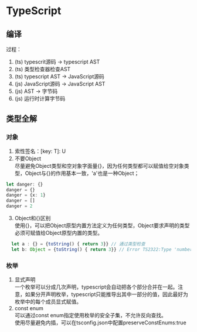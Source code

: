 # TypeScript
## 编译
过程： 
1. (ts) typescrit源码 -> typescript AST
2. (ts) 类型检查器检查AST
3. (ts) typescript AST -> JavaScript源码
4. (js) JavaScript源码 -> JavaScript AST
5. (js) AST -> 字节码
6. (js) 运行时计算字节码

## 类型全解
### 对象
1. 索性签名：[key: T]: U  
2. 不要Object  
尽量避免Object类型和空对象字面量{}，因为任何类型都可以赋值给空对象类型，Object与{}的作用基本一致，'a'也是一种Object；
```ts
let danger: {}
danger = {}
danger = {x: 1}
danger = []
danger = 2
```
3. Object和{}区别  
使用{}，可以把Object原型内置方法定义为任何类型，Object要求声明的类型必须可赋值给Object原型内置的类型。
```ts
  let a : {} = {toString() { return 3}} // 通过类型检查
  let b: Object = {toString() { return 3}} // Error TS2322:Type 'number' is not assignable to type 'string'
```
### 枚举
1. 显式声明  
一个枚举可以分成几次声明，typescript会自动把各个部分合并在一起。注意，如果分开声明枚举，typescript只能推导出其中一部分的值，因此最好为枚举中的每个成员显式赋值。
2. const enum  
可以通过const enum指定使用枚举的安全子集，不允许反向查找。  
使用尽量避免内插，可以在tsconfig.json中配置preserveConstEnums:true